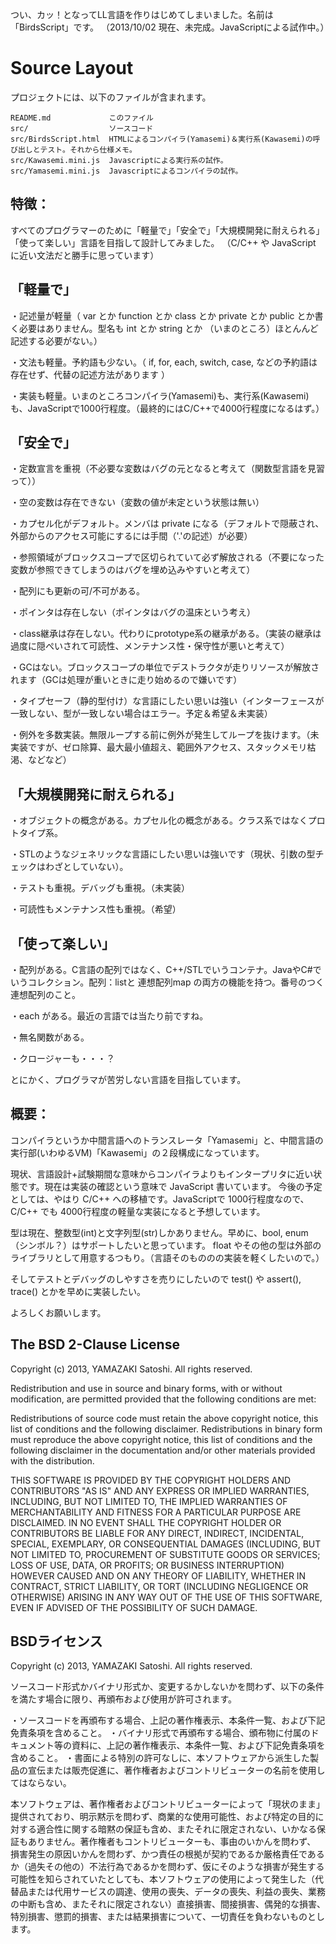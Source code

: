 つい、カッ！となってLL言語を作りはじめてしまいました。名前は「BirdsScript」です。
（2013/10/02 現在、未完成。JavaScriptによる試作中。）

Source Layout
=============

プロジェクトには、以下のファイルが含まれます。

    README.md             このファイル
    src/                  ソースコード
    src/BirdsScript.html  HTMLによるコンパイラ(Yamasemi)＆実行系(Kawasemi)の呼び出しとテスト。それから仕様メモ。
    src/Kawasemi.mini.js  Javascriptによる実行系の試作。
    src/Yamasemi.mini.js  Javascriptによるコンパイラの試作。

特徴：
--------

すべてのプログラマーのために「軽量で」「安全で」「大規模開発に耐えられる」「使って楽しい」言語を目指して設計してみました。
（C/C++ や JavaScript に近い文法だと勝手に思っています）


「軽量で」
--------

  ・記述量が軽量（ var とか function とか class とか private とか public とか書く必要はありません。型名も int とか string とか （いまのところ）ほとんんど記述する必要がない。）

  ・文法も軽量。予約語も少ない。（ if, for, each, switch, case, などの予約語は存在せず、代替の記述方法があります ）

  ・実装も軽量。いまのところコンパイラ(Yamasemi)も、実行系(Kawasemi)も、JavaScriptで1000行程度。（最終的にはC/C++で4000行程度になるはず。）

「安全で」
--------

  ・定数宣言を重視（不必要な変数はバグの元となると考えて（関数型言語を見習って））

  ・空の変数は存在できない（変数の値が未定という状態は無い）

  ・カプセル化がデフォルト。メンバは private になる（デフォルトで隠蔽され、外部からのアクセス可能にするには手間（'.'の記述）が必要）

  ・参照領域がブロックスコープで区切られていて必ず解放される（不要になった変数が参照できてしまうのはバグを埋め込みやすいと考えて）

  ・配列にも更新の可/不可がある。

  ・ポインタは存在しない（ポインタはバグの温床という考え）

  ・class継承は存在しない。代わりにprototype系の継承がある。（実装の継承は過度に隠ぺいされて可読性、メンテナンス性・保守性が悪いと考えて）

  ・GCはない。ブロックスコープの単位でデストラクタが走りリソースが解放されます（GCは処理が重いときに走り始めるので嫌いです）

  ・タイプセーフ（静的型付け）な言語にしたい思いは強い（インターフェースが一致しない、型が一致しない場合はエラー。予定＆希望＆未実装）

  ・例外を多数実装。無限ループする前に例外が発生してループを抜けます。（未実装ですが、ゼロ除算、最大最小値超え、範囲外アクセス、スタックメモリ枯渇、などなど）

「大規模開発に耐えられる」
--------

  ・オブジェクトの概念がある。カプセル化の概念がある。クラス系ではなくプロトタイプ系。

  ・STLのようなジェネリックな言語にしたい思いは強いです（現状、引数の型チェックはわざとしていない）。

  ・テストも重視。デバッグも重視。（未実装）

  ・可読性もメンテナンス性も重視。（希望）

「使って楽しい」
--------

  ・配列がある。C言語の配列ではなく、C++/STLでいうコンテナ。JavaやC#でいうコレクション。配列：listと 連想配列map の両方の機能を持つ。番号のつく連想配列のこと。

  ・each がある。最近の言語では当たり前ですね。

  ・無名関数がある。

  ・クロージャーも・・・？

とにかく、プログラマが苦労しない言語を目指しています。


概要：
--------

コンパイラというか中間言語へのトランスレータ「Yamasemi」と、中間言語の実行部(いわゆるVM)「Kawasemi」の２段構成になっています。

現状、言語設計+試験期間な意味からコンパイラよりもインタープリタに近い状態です。現在は実装の確認という意味で JavaScript 書いています。
今後の予定としては、やはり C/C++ への移植です。JavaScriptで 1000行程度なので、C/C++ でも 4000行程度の軽量な実装になると予想しています。

型は現在、整数型(int)と文字列型(str)しかありません。早めに、bool, enum（シンボル？）はサポートしたいと思っています。
float やその他の型は外部のライブラリとして用意するつもり。（言語そのもののの実装を軽くしたいので。）

そしてテストとデバッグのしやすさを売りにしたいので test() や assert(), trace() とかを早めに実装したい。

よろしくお願いします。


The BSD 2-Clause License
------------------------

Copyright (c) 2013, YAMAZAKI Satoshi.
All rights reserved.

Redistribution and use in source and binary forms, with or without modification, are permitted provided that the following conditions are met:

Redistributions of source code must retain the above copyright notice, this list of conditions and the following disclaimer.
Redistributions in binary form must reproduce the above copyright notice, this list of conditions and the following disclaimer in the documentation and/or other materials provided with the distribution.

THIS SOFTWARE IS PROVIDED BY THE COPYRIGHT HOLDERS AND CONTRIBUTORS "AS IS" AND ANY EXPRESS OR IMPLIED WARRANTIES, INCLUDING, BUT NOT LIMITED TO, THE IMPLIED WARRANTIES OF MERCHANTABILITY AND FITNESS FOR A PARTICULAR PURPOSE ARE DISCLAIMED. IN NO EVENT SHALL THE COPYRIGHT HOLDER OR CONTRIBUTORS BE LIABLE FOR ANY DIRECT, INDIRECT, INCIDENTAL, SPECIAL, EXEMPLARY, OR CONSEQUENTIAL DAMAGES (INCLUDING, BUT NOT LIMITED TO, PROCUREMENT OF SUBSTITUTE GOODS OR SERVICES; LOSS OF USE, DATA, OR PROFITS; OR BUSINESS INTERRUPTION) HOWEVER CAUSED AND ON ANY THEORY OF LIABILITY, WHETHER IN CONTRACT, STRICT LIABILITY, OR TORT (INCLUDING NEGLIGENCE OR OTHERWISE) ARISING IN ANY WAY OUT OF THE USE OF THIS SOFTWARE, EVEN IF ADVISED OF THE POSSIBILITY OF SUCH DAMAGE.


BSDライセンス
----------

Copyright (c) 2013, YAMAZAKI Satoshi.
All rights reserved.

ソースコード形式かバイナリ形式か、変更するかしないかを問わず、以下の条件を満たす場合に限り、再頒布および使用が許可されます。

・ソースコードを再頒布する場合、上記の著作権表示、本条件一覧、および下記免責条項を含めること。
・バイナリ形式で再頒布する場合、頒布物に付属のドキュメント等の資料に、上記の著作権表示、本条件一覧、および下記免責条項を含めること。
・書面による特別の許可なしに、本ソフトウェアから派生した製品の宣伝または販売促進に、著作権者およびコントリビューターの名前を使用してはならない。

本ソフトウェアは、著作権者およびコントリビューターによって「現状のまま」提供されており、明示黙示を問わず、商業的な使用可能性、および特定の目的に対する適合性に関する暗黙の保証も含め、またそれに限定されない、いかなる保証もありません。著作権者もコントリビューターも、事由のいかんを問わず、 損害発生の原因いかんを問わず、かつ責任の根拠が契約であるか厳格責任であるか（過失その他の）不法行為であるかを問わず、仮にそのような損害が発生する可能性を知らされていたとしても、本ソフトウェアの使用によって発生した（代替品または代用サービスの調達、使用の喪失、データの喪失、利益の喪失、業務の中断も含め、またそれに限定されない）直接損害、間接損害、偶発的な損害、特別損害、懲罰的損害、または結果損害について、一切責任を負わないものとします。


